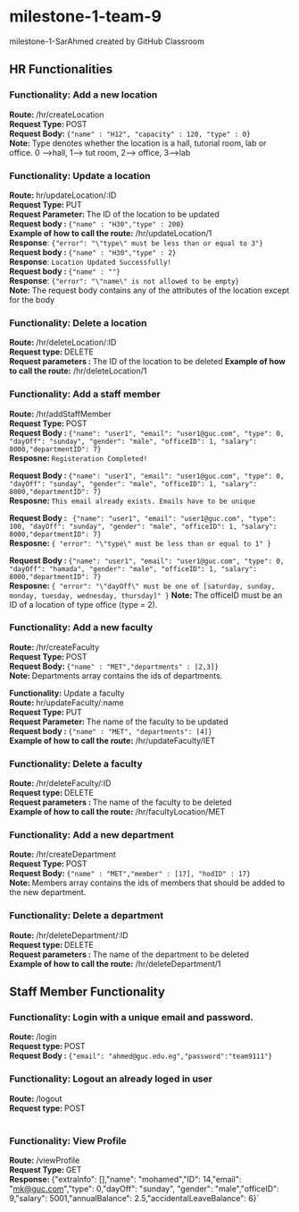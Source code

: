 # milestone-1-team-9
milestone-1-SarAhmed created by GitHub Classroom



## HR Functionalities

### <b>Functionality: </b> Add a new location <br>
<b>Route: </b> /hr/createLocation <br>
<b>Request Type: </b> POST <br>
<b>Request Body: </b> `
{"name" : "H12", "capacity" : 120, "type" : 0}
`
<br>
<b>Note: </b> Type denotes whether the location is a hall, tutorial room, lab or office. 0 -->hall, 1--> tut room, 2--> office, 3-->lab <br>


### <b>Functionality: </b> Update a location <br>
<b>Route: </b> hr/updateLocation/:ID <br>
<b>Request Type: </b> PUT <br>
<b>Request Parameter: </b> The ID of the location to be updated<br>
<b>Request body : </b> `
{"name" : "H30","type" : 200}
`
<br>
<b>Example of how to call the route:</b> /hr/updateLocation/1
<br>
<b>Response</b>:
`
{"error": "\"type\" must be less than or equal to 3"}
`
<br>
<b>Request body : </b> `
{"name" : "H30","type" : 2}
`
<br>
<b>Response</b>:
`
Location Updated Successfully!
`
<br>
<b>Request body : </b> `
{"name" : ""}
`
<br>
<b>Response</b>:
`
{"error": "\"name\" is not allowed to be empty}
`
<br>
<b>Note: </b> The request body contains any of the attributes of the location except for the body



### <b>Functionality:</b> Delete a location <br>
<b>Route: </b> /hr/deleteLocation/:ID <br>
<b>Request type: </b> DELETE <br>
<b>Request parameters : </b> The ID of the location to be deleted
<b>Example of how to call the route:</b> /hr/deleteLocation/1
<br>

### <b>Functionality:</b> Add a staff member <br>
<b>Route: </b> /hr/addStaffMember<br>
<b>Request Type: </b> POST <br>
<b>Request Body : </b>
`
{"name": "user1", "email": "user1@guc.com", "type": 0, "dayOff": "sunday", "gender": "male", "officeID": 1, "salary": 8000,"departmentID": 7}
`
<br>
<b>Resposne: </b>`Registeration Completed!`

<b>Request Body : </b>
`
{"name": "user1", "email": "user1@guc.com", "type": 0, "dayOff": "sunday", "gender": "male", "officeID": 1, "salary": 8000,"departmentID": 7}
`
<br>
<b>Resposne: </b>`This email already exists. Emails have to be unique`

<b>Request Body : </b>
`
{"name": "user1", "email": "user1@guc.com", "type": 100, "dayOff": "sunday", "gender": "male", "officeID": 1, "salary": 8000,"departmentID": 7}`
<br>
<b>Resposne: </b>
`{
    "error": "\"type\" must be less than or equal to 1"
}`

<b>Request Body : </b>
`
{"name": "user1", "email": "user1@guc.com", "type": 0, "dayOff": "hamada", "gender": "male", "officeID": 1, "salary": 8000,"departmentID": 7}
`
<br>
<b>Resposne: </b>
`{
    "error": "\"dayOff\" must be one of [saturday, sunday, monday, tuesday, wednesday, thursday]"
}`
<b>Note: </b> The officeID must be an ID of a location of type office (type = 2).  


### <b>Functionality: </b> Add a new faculty <br>
<b>Route: </b> /hr/createFaculty <br>
<b>Request Type: </b> POST <br>
<b>Request Body: </b> `
{"name" : "MET","departments" : [2,3]}
`
<br>
<b>Note: </b> Departments array contains the ids of departments.  

<b>Functionality: </b> Update a faculty <br>
<b>Route: </b> hr/updateFaculty/:name <br>
<b>Request Type: </b> PUT <br>
<b>Request Parameter: </b> The name of the faculty to be updated<br>
<b>Request body : </b> `
{"name" : "MET", "departments": [4]}
`
<br>
<b> Example of how to call the route:</b> /hr/updateFaculty/IET

### <b>Functionality:</b> Delete a faculty <br>
<b>Route: </b> /hr/deleteFaculty/:ID <br>
<b>Request type: </b> DELETE <br>
<b>Request parameters : </b> The name of the faculty to be deleted
<br>
<b>Example of how to call the route:</b> /hr/facultyLocation/MET
<br>

### <b>Functionality: </b> Add a new department <br>
<b>Route: </b> /hr/createDepartment <br>
<b>Request Type: </b> POST <br>
<b>Request Body: </b> `
{"name" : "MET","member" : [17], "hodID" : 17}
`
<br>
<b>Note: </b> Members array contains the ids of members that should be added to the new department.  

### <b>Functionality:</b> Delete a department <br>
<b>Route: </b> /hr/deleteDepartment/:ID <br>
<b>Request type: </b> DELETE <br>
<b>Request parameters : </b> The name of the department to be deleted
<br>
<b>Example of how to call the route:</b> /hr/deleteDepartment/1
<br>

## Staff Member Functionality

### <b>Functionality: </b> Login with a unique email and password. <br>
<b>Route: </b>/login<br>
<b>Request type: </b>POST<br> 
<b>Request Body : </b> `
{"email": "ahmed@guc.edu.eg","password":"team9111"}
`
<br>

### <b>Functionality: </b> Logout an already loged in user<br>
<b>Route: </b>/logout<br>
<b>Request type: </b>POST<br> 
<br>

### <b>Functionality: </b> View Profile <br>
<b>Route: </b> /viewProfile <br>
<b>Request Type: </b> GET <br>
<b>Response: </b> {"extraInfo": [],"name": "mohamed","ID": 14,"email": "mk@guc.com","type": 0,"dayOff": "sunday",
"gender": "male","officeID": 9,"salary": 5001,"annualBalance": 2.5,"accidentalLeaveBalance": 6}`
<br>



